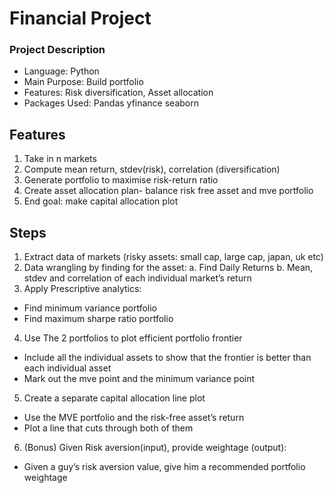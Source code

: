 # Financial Project
### Project Description
-	Language: Python
-	Main Purpose: Build portfolio
-	Features: Risk diversification, Asset allocation
-	Packages Used: Pandas yfinance seaborn

## Features
1. Take in n markets
2. Compute mean return, stdev(risk), correlation (diversification)
3. Generate portfolio to maximise risk-return ratio
4. Create asset allocation plan- balance risk free asset and mve portfolio
5. End goal: make capital allocation plot

## Steps
1. Extract data of markets (risky assets: small cap, large cap, japan, uk etc)
2. Data wrangling by finding for the asset:
  a.	Find Daily Returns
  b.	Mean, stdev and correlation of each individual market’s return
3. Apply Prescriptive analytics:
  -	Find minimum variance portfolio
  -	Find maximum sharpe ratio portfolio
4.  Use The 2 portfolios to plot efficient portfolio frontier
  -	Include all the individual assets to show that the frontier is better than each individual asset
  -	Mark out the mve point and the minimum variance point
5.   Create a separate capital allocation line plot
  -	Use the MVE portfolio and the risk-free asset’s return
  -	Plot a line that cuts through both of them
6.  (Bonus) Given Risk aversion(input), provide weightage (output):
  -	Given a guy’s risk aversion value, give him a recommended portfolio weightage
